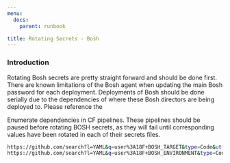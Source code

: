 ```yaml
---
menu:
  docs:
    parent: runbook

title: Rotating Secrets - Bosh
---
```


### Introduction

Rotating Bosh secrets are pretty straight forward and should be done first.
There are known limitations of the Bosh agent when updating the main Bosh
password for each deployment. Deployments of Bosh should be done serially due to
the dependencies of where these Bosh directors are being deployed to. Please
reference the


Enumerate dependencies in CF pipelines. These pipelines should be paused before rotating BOSH secrets, 
as they will fail until corresponding values have been rotated in each of their secrets files.
```bash
https://github.com/search?l=YAML&q=user%3A18F+BOSH_TARGET&type=Code&utf8=%E2%9C%93
https://github.com/search?l=YAML&q=user%3A18F+BOSH_ENVIRONMENT&type=Code&utf8=%E2%9C%93
```

